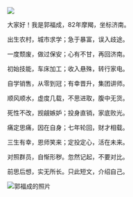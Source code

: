 <img src="https://wg.isdot.net/api/un/img?key=user-upload/12123352/f54140b5ccc35dc1.jpg">


大家好！我是郭福成，82年摩羯，坐标济南。

出生农村，城市求学；急于暴富，误入歧途。

一度颓废，做过保安；心有不甘，再回济南。

初始技能，车床加工；收入悬殊，转行家电。

自学销售，从零到冠；有幸晋升，集团讲师。

顺风顺水，虚度几载，不思进取，腹中无货。

死性不改，觊觎嫉妒；投身直销，家底败光。

痛定思痛，因在自身；七年轮回，财才相载。

三生有幸，恩师笑来；定投定心，活在未来。

对照群员，自惭形秽。忽然记起，不要对比。

前思后想，实无所长。只此短文，介绍自己。

![郭福成的照片](https://user-images.githubusercontent.com/36582866/84169069-c1c07800-aaaa-11ea-9e7d-b8591e0c958d.jpg)
